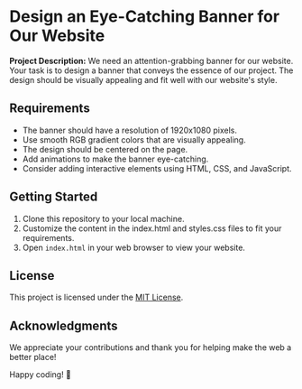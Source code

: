 # Design an Eye-Catching Banner for Our Website

**Project Description:** We need an attention-grabbing banner for our website. Your task is to design a banner that conveys the essence of our project. The design should be visually appealing and fit well with our website's style.

## Requirements

- The banner should have a resolution of 1920x1080 pixels.
- Use smooth RGB gradient colors that are visually appealing.
- The design should be centered on the page.
- Add animations to make the banner eye-catching.
- Consider adding interactive elements using HTML, CSS, and JavaScript.

## Getting Started

1. Clone this repository to your local machine.
2. Customize the content in the index.html and styles.css files to fit your requirements.
3. Open `index.html` in your web browser to view your website.

## License

This project is licensed under the [MIT License](LICENSE).

## Acknowledgments

We appreciate your contributions and thank you for helping make the web a better place!

Happy coding! 🚀